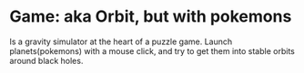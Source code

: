 # Game: aka Orbit, but with pokemons
Is a gravity simulator at the heart of a puzzle game.
Launch planets(pokemons) with a mouse click, and try to get them into stable orbits around black holes.
